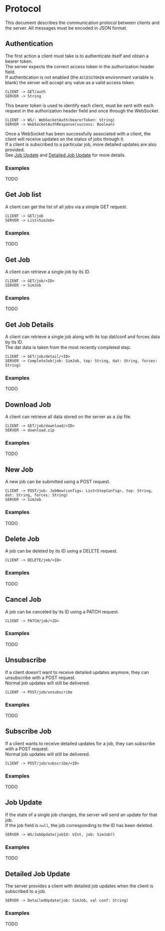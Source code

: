 # Protocol

This document describes the communication protocol between clients and the server.
All messages must be encoded in JSON format.

## Authentication

The first action a client must take is to authenticate itself and obtain a bearer token.  
The server expects the correct access token in the authorization header field.  
If authentication is not enabled (the `ACCESSTOKEN` environment variable is blank)
the server will accept any value as a valid access token.

```
CLIENT -> GET/auth
SERVER -> String
```

This bearer token is used to identify each client,
must be sent with each request in the authorization header field and once through the WebSocket.

```
CLIENT -> WS/: WebSocketAuth(bearerToken: String)
SERVER -> WebSocketAuthResponse(success: Boolean)
```

Once a WebSocket has been successfully associated with a client,
the client will receive updates on the status of jobs through it.  
If a client is subscribed to a particular job, more detailed updates are also provided.  
See [Job Update](#job-update) and [Detailed Job Update](#detailed-job-update) for more details.

### Examples

TODO

## Get Job list

A client can get the list of all jobs via a simple GET request.

```
CLIENT -> GET/job
SERVER -> List<SimJob>
```

### Examples

TODO

## Get Job

A client can retrieve a single job by its ID.

```
CLIENT -> GET/job/<ID>
SERVER -> SimJob
```

### Examples

TODO

## Get Job Details

A client can retrieve a single job along with its top dat/conf and forces data by its ID.  
The dat data is taken from the most recently completed step.

```
CLIENT -> GET/job/detail/<ID>
SERVER -> CompleteJob(job: SimJob, top: String, dat: String, forces: String)
```

### Examples

TODO

## Download Job

A client can retrieve all data stored on the server as a zip file.

```
CLIENT -> GET/job/download/<ID>
SERVER -> download.zip
```

### Examples

TODO

## New Job

A new job can be submitted using a POST request.

```
CLIENT -> POST/job: JobNew(configs: List<StepConfig>, top: String, dat: String, forces: String)
SERVER -> SimJob
```

### Examples

TODO

## Delete Job

A job can be deleted by its ID using a DELETE request.

```
CLIENT -> DELETE/job/<ID>
```

### Examples

TODO

## Cancel Job

A job can be canceled by its ID using a PATCH request.

```
CLIENT -> PATCH/job/<ID>
```

### Examples

TODO

## Unsubscribe

If a client doesn't want to receive detailed updates anymore, they can unsubscribe with a POST request.  
Normal job updates will still be delivered.

```
CLIENT -> POST/job/unsubscribe
```

### Examples

TODO

## Subscribe Job

If a client wants to receive detailed updates for a job, they can subscribe with a POST request.  
Normal job updates will still be delivered.

```
CLIENT -> POST/job/subscribe/<ID>
```

### Examples

TODO

## Job Update

If the state of a single job changes, the server will send an update for that job.  
If the job field is `null`, the job corresponding to the ID has been deleted.

```
SERVER -> WS/JobUpdate(jobId: UInt, job: SimJob?)
```

### Examples

TODO

## Detailed Job Update

The server provides a client with detailed job updates when the client is subscribed to a job.

```
SERVER -> DetailedUpdate(job: SimJob, val conf: String)
```

### Examples

TODO
